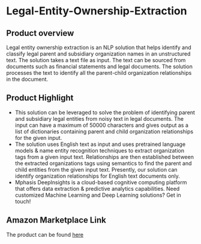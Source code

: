 # Legal-Entity-Ownership-Extraction

## Product overview

Legal entity ownership extraction is an NLP solution that helps identify and classify legal parent and subsidiary organization names in an unstructured text. The solution takes a text file as input. The text can be sourced from documents such as financial statements and legal documents. The solution processes the text to identify all the parent-child organization relationships in the document.

## Product Highlight 

* This solution can be leveraged to solve the problem of identifying parent and subsidiary legal entities from noisy text in legal documents. The input can have a maximum of 50000 characters and gives output as a list of dictionaries containing parent and child organization relationships for the given input.
* The solution uses English text as input and uses pretrained language models & name entity recognition techniques to extract organization tags from a given input text. Relationships are then established between the extracted organizations tags using semantics to find the parent and child entities from the given input text. Presently, our solution can identify organization relationships for English text documents only.
* Mphasis DeepInsights is a cloud-based cognitive computing platform that offers data extraction & predictive analytics capabilities. Need customized Machine Learning and Deep Learning solutions? Get in touch!

## Amazon Marketplace Link
The product can be found [here](https://aws.amazon.com/marketplace/pp/prodview-rp5cs44vz46pi?sr=0-7&ref_=beagle&applicationId=AWSMPContessa)
